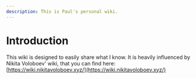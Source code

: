 ```yaml
---
description: This is Paul's personal wiki.
---
```


# Introduction

This wiki is designed to easily share what I know. It is heavily influenced by Nikita Voloboev' wiki, that you can find here: [https://wiki.nikitavoloboev.xyz/](https://wiki.nikitavoloboev.xyz/)

